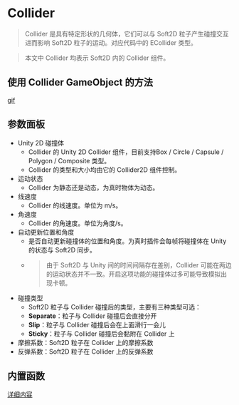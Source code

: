 # Collider

> Collider 是具有特定形状的几何体，它们可以与 Soft2D 粒子产生碰撞交互进而影响 Soft2D 粒子的运动。对应代码中的 ECollider 类型。

> 本文中 Collider 均表示 Soft2D 内的 Collider 组件。

## 使用 Collider GameObject 的方法

[gif](../../GIFs/Collider.gif)

## 参数面板

- Unity 2D 碰撞体
  - Collider 的 Unity 2D Collider 组件，目前支持Box / Circle / Capsule / Polygon / Composite 类型。
  - Collider 的类型和大小均由它的 Collider2D 组件控制。
- 运动状态
  - Collider 为静态还是动态，为真时物体为动态。
- 线速度
  - Collider 的线速度。单位为 m/s。
- 角速度
  - Collider 的角速度。单位为角度/s。
- 自动更新位置和角度
  - 是否自动更新碰撞体的位置和角度。为真时插件会每帧将碰撞体在 Unity 的状态与 Soft2D 同步。
  - > 由于 Soft2D 与 Unity 间的时间间隔存在差别，Collider 可能在两边的运动状态并不一致。开启这项功能的碰撞体过多可能导致模拟出现卡顿。
- 碰撞类型
  - Soft2D 粒子与 Collider 碰撞后的类型，主要有三种类型可选：
  - **Separate**：粒子与 Collider 碰撞后会直接分开
  - **Slip**：粒子与 Collider 碰撞后会在上面滑行一会儿
  - **Sticky**：粒子与 Collider 碰撞后会黏附在 Collider 上
- 摩擦系数：Soft2D 粒子在 Collider 上的摩擦系数
- 反弹系数：Soft2D 粒子在 Collider 上的反弹系数

## 内置函数

[详细内容]()

